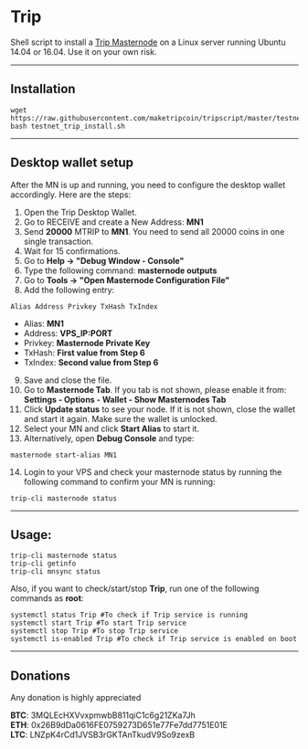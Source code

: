 # Trip
Shell script to install a [Trip Masternode](https://) on a Linux server running Ubuntu 14.04 or 16.04. Use it on your own risk.
***

## Installation
```
wget https://raw.githubusercontent.com/maketripcoin/tripscript/master/testnet_trip_install.sh
bash testnet_trip_install.sh
```
***

## Desktop wallet setup  

After the MN is up and running, you need to configure the desktop wallet accordingly. Here are the steps:  
1. Open the Trip Desktop Wallet.  
2. Go to RECEIVE and create a New Address: **MN1**  
3. Send **20000** MTRIP to **MN1**. You need to send all 20000 coins in one single transaction.
4. Wait for 15 confirmations.  
5. Go to **Help -> "Debug Window - Console"**  
6. Type the following command: **masternode outputs**  
7. Go to  **Tools -> "Open Masternode Configuration File"**
8. Add the following entry:
```
Alias Address Privkey TxHash TxIndex
```
* Alias: **MN1**
* Address: **VPS_IP:PORT**
* Privkey: **Masternode Private Key**
* TxHash: **First value from Step 6**
* TxIndex:  **Second value from Step 6**
9. Save and close the file.
10. Go to **Masternode Tab**. If you tab is not shown, please enable it from: **Settings - Options - Wallet - Show Masternodes Tab**
11. Click **Update status** to see your node. If it is not shown, close the wallet and start it again. Make sure the wallet is unlocked.
12. Select your MN and click **Start Alias** to start it.
13. Alternatively, open **Debug Console** and type:
```
masternode start-alias MN1
```
14. Login to your VPS and check your masternode status by running the following command to confirm your MN is running:
```
trip-cli masternode status
```
***

## Usage:
```
trip-cli masternode status
trip-cli getinfo
trip-cli mnsync status
```
Also, if you want to check/start/stop **Trip**, run one of the following commands as **root**:

```
systemctl status Trip #To check if Trip service is running  
systemctl start Trip #To start Trip service  
systemctl stop Trip #To stop Trip service  
systemctl is-enabled Trip #To check if Trip service is enabled on boot  
```  
***

## Donations

Any donation is highly appreciated

**BTC**: 3MQLEcHXVvxpmwbB811qiC1c6g21ZKa7Jh  
**ETH**: 0x26B9dDa0616FE0759273D651e77Fe7dd7751E01E  
**LTC**: LNZpK4rCd1JVSB3rGKTAnTkudV9So9zexB  
